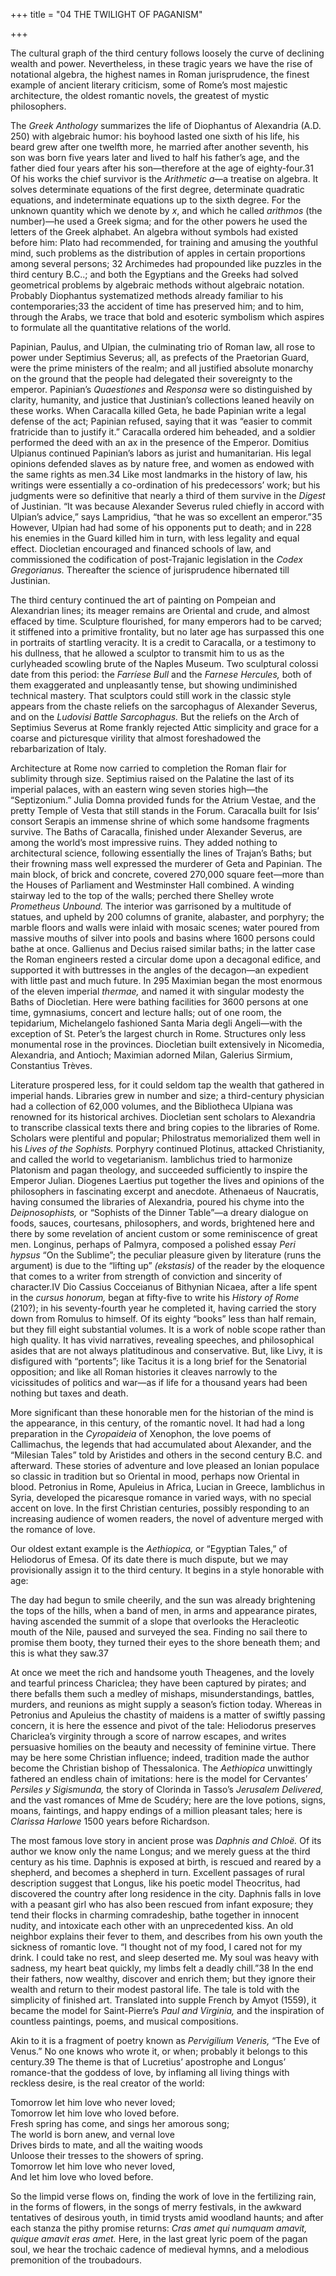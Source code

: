 +++
title = "04 THE TWILIGHT OF PAGANISM"

+++

The cultural graph of the third century follows loosely the curve of declining wealth and power. Nevertheless, in these tragic years we have the rise of notational algebra, the highest names in Roman jurisprudence, the finest example of ancient literary criticism, some of Rome’s most majestic architecture, the oldest romantic novels, the greatest of mystic philosophers.

The *Greek Anthology* summarizes the life of Diophantus of Alexandria \(A.D. 250\) with algebraic humor: his boyhood lasted one sixth of his life, his beard grew after one twelfth more, he married after another seventh, his son was born five years later and lived to half his father’s age, and the father died four years after his son—therefore at the age of eighty-four.31 Of his works the chief survivor is the *Arithmetic a*—a treatise on algebra. It solves determinate equations of the first degree, determinate quadratic equations, and indeterminate equations up to the sixth degree. For the unknown quantity which we denote by *x*, and which he called *arithmos* \(the number\)—he used a Greek sigma; and for the other powers he used the letters of the Greek alphabet. An algebra without symbols had existed before him: Plato had recommended, for training and amusing the youthful mind, such problems as the distribution of apples in certain proportions among several persons; 32 Archimedes had propounded like puzzles in the third century B.C..; and both the Egyptians and the Greeks had solved geometrical problems by algebraic methods without algebraic notation. Probably Diophantus systematized methods already familiar to his contemporaries;33 the accident of time has preserved him; and to him, through the Arabs, we trace that bold and esoteric symbolism which aspires to formulate all the quantitative relations of the world.

Papinian, Paulus, and Ulpian, the culminating trio of Roman law, all rose to power under Septimius Severus; all, as prefects of the Praetorian Guard, were the prime ministers of the realm; and all justified absolute monarchy on the ground that the people had delegated their sovereignty to the emperor. Papinian’s *Quaestiones* and *Responsa* were so distinguished by clarity, humanity, and justice that Justinian’s collections leaned heavily on these works. When Caracalla killed Geta, he bade Papinian write a legal defense of the act; Papinian refused, saying that it was “easier to commit fratricide than to justify it.” Caracalla ordered him beheaded, and a soldier performed the deed with an ax in the presence of the Emperor. Domitius Ulpianus continued Papinian’s labors as jurist and humanitarian. His legal opinions defended slaves as by nature free, and women as endowed with the same rights as men.34 Like most landmarks in the history of law, his writings were essentially a co-ordination of his predecessors’ work; but his judgments were so definitive that nearly a third of them survive in the *Digest* of Justinian. “It was because Alexander Severus ruled chiefly in accord with Ulpian’s advice,” says Lampridius, “that he was so excellent an emperor.”35 However, Ulpian had had some of his opponents put to death; and in 228 his enemies in the Guard killed him in turn, with less legality and equal effect. Diocletian encouraged and financed schools of law, and commissioned the codification of post-Trajanic legislation in the *Codex Gregorianus.* Thereafter the science of jurisprudence hibernated till Justinian.

The third century continued the art of painting on Pompeian and Alexandrian lines; its meager remains are Oriental and crude, and almost effaced by time. Sculpture flourished, for many emperors had to be carved; it stiffened into a primitive frontality, but no later age has surpassed this one in portraits of startling veracity. It is a credit to Caracalla, or a testimony to his dullness, that he allowed a sculptor to transmit him to us as the curlyheaded scowling brute of the Naples Museum. Two sculptural colossi date from this period: the *Farríese Bull* and the *Farnese Hercules,* both of them exaggerated and unpleasantly tense, but showing undiminished technical mastery. That sculptors could still work in the classic style appears from the chaste reliefs on the sarcophagus of Alexander Severus, and on the *Ludovisi Battle Sarcophagus.* But the reliefs on the Arch of Septimius Severus at Rome frankly rejected Attic simplicity and grace for a coarse and picturesque virility that almost foreshadowed the rebarbarization of Italy.

Architecture at Rome now carried to completion the Roman flair for sublimity through size. Septimius raised on the Palatine the last of its imperial palaces, with an eastern wing seven stories high—the “Septizonium.” Julia Domna provided funds for the Atrium Vestae, and the pretty Temple of Vesta that still stands in the Forum. Caracalla built for Isis’ consort Serapis an immense shrine of which some handsome fragments survive. The Baths of Caracalla, finished under Alexander Severus, are among the world’s most impressive ruins. They added nothing to architectural science, following essentially the lines of Trajan’s Baths; but their frowning mass well expressed the murderer of Geta and Papinian. The main block, of brick and concrete, covered 270,000 square feet—more than the Houses of Parliament and Westminster Hall combined. A winding stairway led to the top of the walls; perched there Shelley wrote *Prometheus Unbound.* The interior was garrisoned by a multitude of statues, and upheld by 200 columns of granite, alabaster, and porphyry; the marble floors and walls were inlaid with mosaic scenes; water poured from massive mouths of silver into pools and basins where 1600 persons could bathe at once. Gallienus and Decius raised similar baths; in the latter case the Roman engineers rested a circular dome upon a decagonal edifice, and supported it with buttresses in the angles of the decagon—an expedient with little past and much future. In 295 Maximian began the most enormous of the eleven imperial *thermae,* and named it with singular modesty the Baths of Diocletian. Here were bathing facilities for 3600 persons at one time, gymnasiums, concert and lecture halls; out of one room, the tepidarium, Michelangelo fashioned Santa Maria degli Angeli—with the exception of St. Peter’s the largest church in Rome. Structures only less monumental rose in the provinces. Diocletian built extensively in Nicomedia, Alexandria, and Antioch; Maximian adorned Milan, Galerius Sirmium, Constantius Trèves.

Literature prospered less, for it could seldom tap the wealth that gathered in imperial hands. Libraries grew in number and size; a third-century physician had a collection of 62,000 volumes, and the Bibliotheca Ulpiana was renowned for its historical archives. Diocletian sent scholars to Alexandria to transcribe classical texts there and bring copies to the libraries of Rome. Scholars were plentiful and popular; Philostratus memorialized them well in his *Lives of the Sophists.* Porphyry continued Plotinus, attacked Christianity, and called the world to vegetarianism. Iamblichus tried to harmonize Platonism and pagan theology, and succeeded sufficiently to inspire the Emperor Julian. Diogenes Laertius put together the lives and opinions of the philosophers in fascinating excerpt and anecdote. Athenaeus of Naucratis, having consumed the libraries of Alexandria, poured his chyme into the *Deipnosophists,* or “Sophists of the Dinner Table”—a dreary dialogue on foods, sauces, courtesans, philosophers, and words, brightened here and there by some revelation of ancient custom or some reminiscence of great men. Longinus, perhaps of Palmyra, composed a polished essay *Peri hypsus* “On the Sublime”; the peculiar pleasure given by literature \(runs the argument\) is due to the “lifting up” *\(ekstasis\)* of the reader by the eloquence that comes to a writer from strength of conviction and sincerity of character.IV Dio Cassius Cocceianus of Bithynian Nicaea, after a life spent in the *cursus honorum,* began at fifty-five to write his *History of Rome* \(210?\); in his seventy-fourth year he completed it, having carried the story down from Romulus to himself. Of its eighty “books” less than half remain, but they fill eight substantial volumes. It is a work of noble scope rather than high quality. It has vivid narratives, revealing speeches, and philosophical asides that are not always platitudinous and conservative. But, like Livy, it is disfigured with “portents”; like Tacitus it is a long brief for the Senatorial opposition; and like all Roman histories it cleaves narrowly to the vicissitudes of politics and war—as if life for a thousand years had been nothing but taxes and death.

More significant than these honorable men for the historian of the mind is the appearance, in this century, of the romantic novel. It had had a long preparation in the *Cyropaideia* of Xenophon, the love poems of Callimachus, the legends that had accumulated about Alexander, and the “Milesian Tales” told by Aristides and others in the second century B.C. and afterward. These stories of adventure and love pleased an Ionian populace so classic in tradition but so Oriental in mood, perhaps now Oriental in blood. Petronius in Rome, Apuleius in Africa, Lucian in Greece, Iamblichus in Syria, developed the picaresque romance in varied ways, with no special accent on love. In the first Christian centuries, possibly responding to an increasing audience of women readers, the novel of adventure merged with the romance of love.

Our oldest extant example is the *Aethiopica,* or “Egyptian Tales,” of Heliodorus of Emesa. Of its date there is much dispute, but we may provisionally assign it to the third century. It begins in a style honorable with age:

The day had begun to smile cheerily, and the sun was already brightening the tops of the hills, when a band of men, in arms and appearance pirates, having ascended the summit of a slope that overlooks the Heracleotic mouth of the Nile, paused and surveyed the sea. Finding no sail there to promise them booty, they turned their eyes to the shore beneath them; and this is what they saw.37

At once we meet the rich and handsome youth Theagenes, and the lovely and tearful princess Chariclea; they have been captured by pirates; and there befalls them such a medley of mishaps, misunderstandings, battles, murders, and reunions as might supply a season’s fiction today. Whereas in Petronius and Apuleius the chastity of maidens is a matter of swiftly passing concern, it is here the essence and pivot of the tale: Heliodorus preserves Chariclea’s virginity through a score of narrow escapes, and writes persuasive homilies on the beauty and necessity of feminine virtue. There may be here some Christian influence; indeed, tradition made the author become the Christian bishop of Thessalonica. The *Aethiopica* unwittingly fathered an endless chain of imitations: here is the model for Cervantes’ *Persiles y Sigismunda,* the story of Clorinda in Tasso’s *Jerusalem Delivered,* and the vast romances of Mme de Scudéry; here are the love potions, signs, moans, faintings, and happy endings of a million pleasant tales; here is *Clarissa Harlowe* 1500 years before Richardson.

The most famous love story in ancient prose was *Daphnis and Chloë.* Of its author we know only the name Longus; and we merely guess at the third century as his time. Daphnis is exposed at birth, is rescued and reared by a shepherd, and becomes a shepherd in turn. Excellent passages of rural description suggest that Longus, like his poetic model Theocritus, had discovered the country after long residence in the city. Daphnis falls in love with a peasant girl who has also been rescued from infant exposure; they tend their flocks in charming comradeship, bathe together in innocent nudity, and intoxicate each other with an unprecedented kiss. An old neighbor explains their fever to them, and describes from his own youth the sickness of romantic love. “I thought not of my food, I cared not for my drink. I could take no rest, and sleep deserted me. My soul was heavy with sadness, my heart beat quickly, my limbs felt a deadly chill.”38 In the end their fathers, now wealthy, discover and enrich them; but they ignore their wealth and return to their modest pastoral life. The tale is told with the simplicity of finished art. Translated into supple French by Amyot \(1559\), it became the model for Saint-Pierre’s *Paul and Virginia,* and the inspiration of countless paintings, poems, and musical compositions.

Akin to it is a fragment of poetry known as *Pervigilium Veneris,* “The Eve of Venus.” No one knows who wrote it, or when; probably it belongs to this century.39 The theme is that of Lucretius’ apostrophe and Longus’ romance-that the goddess of love, by inflaming all living things with reckless desire, is the real creator of the world:

Tomorrow let him love who never loved;  
Tomorrow let him love who loved before.  
Fresh spring has come, and sings her amorous song;  
The world is born anew, and vernal love  
Drives birds to mate, and all the waiting woods  
Unloose their tresses to the showers of spring.  
Tomorrow let him love who never loved,  
And let him love who loved before.

So the limpid verse flows on, finding the work of love in the fertilizing rain, in the forms of flowers, in the songs of merry festivals, in the awkward tentatives of desirous youth, in timid trysts amid woodland haunts; and after each stanza the pithy promise returns: *Cras amet qui numquam amavit, quique amavit eras amet.* Here, in the last great lyric poem of the pagan soul, we hear the trochaic cadence of medieval hymns, and a melodious premonition of the troubadours.


